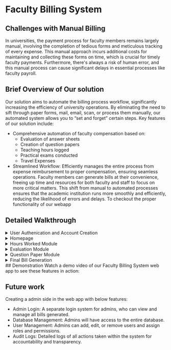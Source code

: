 # Faculty Billing System
## Challenges with Manual Billing
In universities, the payment process for faculty members remains largely manual, involving the completion of tedious forms and meticulous tracking of every expense. This manual approach incurs additional costs for maintaining and collecting these forms on time, which is crucial for timely faculty payments. Furthermore, there's always a risk of human error, and this manual process can cause significant delays in essential processes like faculty payroll.
## Brief Overview of Our solution
Our solution aims to automate the billing process workflow, significantly increasing the efficiency of university operations. By eliminating the need to sift through paper forms, mail, email, scan, or process them manually, our automated system allows you to “set and forget” certain steps. Key features of our solution include:
- Comprehensive automation of faculty compensation based on:
  - Evaluation of answer sheets
  - Creation of question papers
  - Teaching hours logged
  - Practical exams conducted
  - Travel Expenses
- Streamlined Workflow: Efficiently manages the entire process from expense reimbursement to proper compensation, ensuring seamless operations.
Faculty members can generate bills at their convenience, freeing up time and resources for both faculty and staff to focus on more critical matters. This shift from manual to automated processes ensures that the academic institution runs more smoothly and efficiently, reducing the likelihood of errors and delays.
To checkout the proper functionality of our webapp 
## Detailed Walkthrough
<details>
<summary>User Authenication and Account Creation</summary>
 - Login: Users can log in using their email ID and password if they already have an account.
 - Sign Up: New users can create an account by providing necessary details.
 </details>
 <details>
   <summary> Homepage</summary>
   - User Information Display: The homepage provides a comprehensive display of user details, including:
         - Profile Information: Name, email, contact number, and profile picture.
         - Role and Designation: Faculty role and designation within the university.
         - Bank Details: Bank account number, IFSC code, and other relevant banking information.
         - Edit Options for updating personal information, changing passwords, and managing preferences.

 </details>
 <details>
   <summary>Hours Worked Module</summary>
   - Input Details: Users can input their designation and the number of hours taught, which will be compensated on an hourly basis.
   - Total Amount: The total amount is generated based on the hours input.
 </details>
 <details>
   <summary>Evaluation Module</summary>
   - Input Details: Users can input the number of students whose sheets are checked, degree, year, number of students, and whether the question paper was made by the faculty.
   - Multiple Entries: Users can add multiple entries by submitting each set of details, with a table below recording all entries for this module.
   - Entry Management: Option to edit or delete existing entries directly from the table.
 </details>
 <details>
   <summary>Question Paper Module</summary>
    - Input Details: Users can input which subject question paper was set,subject code, degree, and year.
    - Multiple Entries: Similar to the Evaluation module, users can add multiple entries with a table below recording all entries.
    - Entry Management: Option to edit or delete existing entries directly from the table.
 </details>
 <details>
   <summary> Final  Bill Generation</summary>
   - Generate Bill: Users can click on the "Submit and Generate Bill" button to compile entries across different modules and display the final amount.
   - Bill Summary: A detailed breakdown of the bill, including individual entries from each module, total amounts.
   - Download Print Option: Users can download and print the final bill for their records.
 </details>
 ## Demonstration
Watch a demo video of our Faculty Billing System web app to see these features in action:

 ## Future work 
 Creating a admin side in the web app with below features:
- Admin Login: A separate login system for admins, who can view and manage all bills generated.
- Database Management: Admins will have access to the entire database.
- User Management: Admins can add, edit, or remove users and assign roles and permissions.
- Audit Logs: Detailed logs of all actions taken within the system for accountability and transparency.

